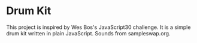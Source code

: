 # Drum Kit
This project is inspired by Wes Bos's JavaScript30 challenge. It is a simple drum kit written in plain JavaScript. Sounds from sampleswap.org.
